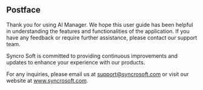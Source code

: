 ## Postface

Thank you for using AI Manager. We hope this user guide has been helpful in understanding the features and functionalities of the application. If you have any feedback or require further assistance, please contact our support team.

Syncro Soft is committed to providing continuous improvements and updates to enhance your experience with our products.

For any inquiries, please email us at support@syncrosoft.com or visit our website at www.syncrosoft.com.